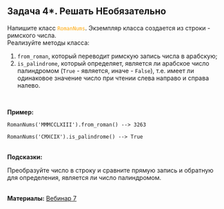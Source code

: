 <html>
<head>
  <meta charset="utf-8" />
  <style>
   .colortext {
    color: orange;
   }
  </style>
 </head>
<h2>Задача 4*. Решать НЕобязательно</h2>
<p>Напишите класс <code><span class="colortext">RomanNums</span></code>. 
Экземпляр класса создается из строки - римского числа.
<br> Реализуйте методы класса:
<ol>
<li><code>from_roman</code>, который переводит римскую запись числа в арабскую;</li>
<li><code>is_palindrome</code>, который определяет, является ли арабское число палиндромом 
(<code>True</code> - является, иначе - <code>False</code>), т.е. имеет ли одинаковое значение число при чтении слева направо и справа налево.</li>
</ol>

<br>
<p><b>Пример:</b>
  <p><code>RomanNums('MMMCCLXIII').from_roman() --> 3263</code>
  <p><code>RomanNums('CMXCIX').is_palindrome() --> True</code>
<br>
<br>
<p><b>Подсказки:</b>
<div class="hint">
<div>Преобразуйте число в строку и сравните прямую запись и обратную для определения, 
является ли число палиндромом.</div>
</div>


<br>
  <p><b>Материалы:</b>
  <a href="https://n.sbis.ru/shared/disk/6584c96b-9259-4609-b400-9502b8424d3c">Вебинар 7</a>
<br>
<br>
</html>